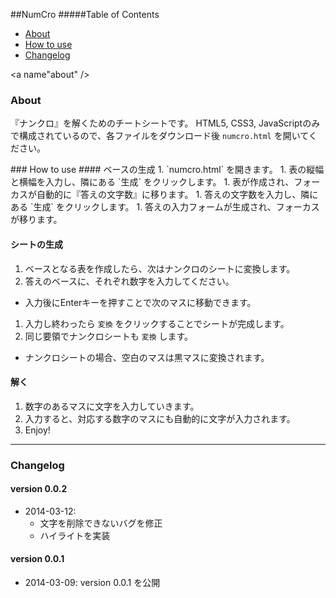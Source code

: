 ##NumCro
#####Table of Contents
* [About](#about)
* [How to use](#howto)
* [Changelog](#changelog)

<a name"about" />
### About
『ナンクロ』を解くためのチートシートです。
HTML5, CSS3, JavaScriptのみで構成されているので、各ファイルをダウンロード後 `numcro.html` を開いてください。

<a name="howto" />
### How to use
#### ベースの生成
1. `numcro.html` を開きます。
1. 表の縦幅と横幅を入力し、隣にある `生成` をクリックします。
1. 表が作成され、フォーカスが自動的に『答えの文字数』に移ります。
1. 答えの文字数を入力し、隣にある `生成` をクリックします。
1. 答えの入力フォームが生成され、フォーカスが移ります。

#### シートの生成
1. ベースとなる表を作成したら、次はナンクロのシートに変換します。
1. 答えのベースに、それぞれ数字を入力してください。
  * 入力後にEnterキーを押すことで次のマスに移動できます。
1. 入力し終わったら `変換` をクリックすることでシートが完成します。
1. 同じ要領でナンクロシートも `変換` します。
  * ナンクロシートの場合、空白のマスは黒マスに変換されます。

#### 解く
1. 数字のあるマスに文字を入力していきます。
1. 入力すると、対応する数字のマスにも自動的に文字が入力されます。
1. Enjoy!

---

### Changelog
#### version 0.0.2
* 2014-03-12:
  * 文字を削除できないバグを修正
  * ハイライトを実装
#### version 0.0.1
* 2014-03-09: version 0.0.1 を公開

